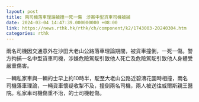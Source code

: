 ```yaml
---
layout: post
title: 兩司機落車理論被撞一死一傷　涉案中型貨車司機被捕
date: 2024-03-04 14:47:39.000000000 +08:00
link: https://news.rthk.hk/rthk/ch/component/k2/1743003-20240304.htm
categories: rthk
---
```


兩名司機因交通意外在沙田大老山公路落車理論期間，被貨車撞倒，一死一傷。警方拘捕一名中型貨車司機，涉嫌危險駕駛引致他人死亡及危險駕駛引致他人身體受嚴重傷害。

一輛私家車與一輛的士早上約10時半，駛至大老山公路近碧濤花園時相撞，兩名司機落車理論，一輛貨車懷疑收掣不及，撞倒兩名司機，兩人被送往威爾斯親王醫院。私家車司機傷重不治，的士司機輕傷。
